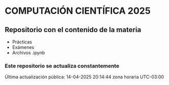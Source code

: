 # COMPUTACIÓN CIENTÍFICA 2025

## Repositorio con el contenido de la materia

- Prácticas
- Exámenes
- Archivos .ipynb

### Este repositorio se actualiza constantemente

Última actualización pública: 14-04-2025 20:14:44 zona horaria UTC-03:00
